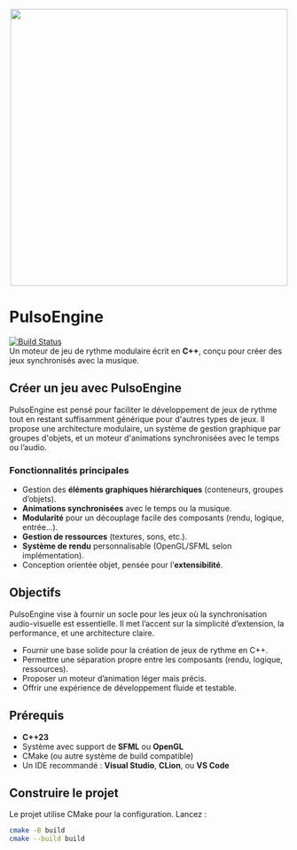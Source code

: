 <p align="center">
  <img width="500px" src="assets/pulsoengine-logo.svg">
</p>

# PulsoEngine

[![Build Status](https://img.shields.io/github/actions/workflow/status/ton-user/pulsoengine/ci.yml?branch=main)](https://github.com/ton-user/pulsoengine/actions/workflows/ci.yml)  
Un moteur de jeu de rythme modulaire écrit en **C++**, conçu pour créer des jeux synchronisés avec la musique.

## Créer un jeu avec PulsoEngine

PulsoEngine est pensé pour faciliter le développement de jeux de rythme tout en restant suffisamment générique pour d'autres types de jeux. Il propose une architecture modulaire, un système de gestion graphique par groupes d'objets, et un moteur d'animations synchronisées avec le temps ou l’audio.

### Fonctionnalités principales

- Gestion des **éléments graphiques hiérarchiques** (conteneurs, groupes d’objets).
- **Animations synchronisées** avec le temps ou la musique.
- **Modularité** pour un découplage facile des composants (rendu, logique, entrée…).
- **Gestion de ressources** (textures, sons, etc.).
- **Système de rendu** personnalisable (OpenGL/SFML selon implémentation).
- Conception orientée objet, pensée pour l’**extensibilité**.

## Objectifs

PulsoEngine vise à fournir un socle pour les jeux où la synchronisation audio-visuelle est essentielle. Il met l’accent sur la simplicité d’extension, la performance, et une architecture claire.

- Fournir une base solide pour la création de jeux de rythme en C++.
- Permettre une séparation propre entre les composants (rendu, logique, ressources).
- Proposer un moteur d’animation léger mais précis.
- Offrir une expérience de développement fluide et testable.

## Prérequis

- **C++23**
- Système avec support de **SFML** ou **OpenGL**
- CMake (ou autre système de build compatible)
- Un IDE recommandé : **Visual Studio**, **CLion**, ou **VS Code**

## Construire le projet

Le projet utilise CMake pour la configuration. Lancez :

```bash
cmake -B build
cmake --build build
